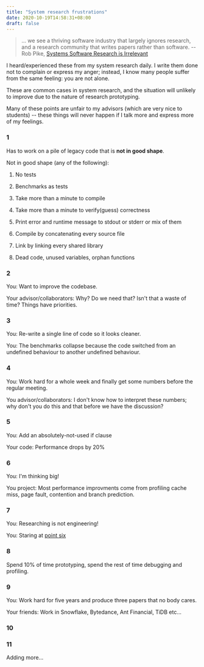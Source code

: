 ```yaml
---
title: "System research frustrations"
date: 2020-10-19T14:58:31+08:00
draft: false 
---
```


> ... we see a thriving software industry that largely ignores research, and a research community that writes papers rather than software. -- Rob Pike, [Systems Software Research is Irrelevant](http://herpolhode.com/rob/utah2000.pdf)



I heard/experienced these from my system research daily.
I write them done not to complain or express my anger; instead, I know many people suffer from the same feeling: you are not alone.

These are common cases in system research, and the situation will unlikely to improve due to the nature of research prototyping. 

Many of these points are unfair to my advisors (which are very nice to students) -- these things will never happen if I talk more and express more of my feelings.


### 1
Has to work on a pile of legacy code that is **not in good shape**.

Not in good shape (any of the following):

1. No tests

2. Benchmarks as tests

3. Take more than a minute to compile

4. Take more than a minute to verify(guess) correctness

5. Print error and runtime message to stdout or stderr or mix of them

6. Compile by concatenating every source file

7. Link by linking every shared library

8. Dead code, unused variables, orphan functions


### 2
You: Want to improve the codebase.

Your advisor/collaborators: Why? Do we need that? Isn't that a waste of time? Things have priorities.

### 3
You: Re-write a single line of code so it looks cleaner.

You: The benchmarks collapse because the code switched from an undefined behaviour to another undefined behaviour. 

### 4
You: Work hard for a whole week and finally get some numbers before the regular meeting.

You advisor/collaborators: I don't know how to interpret these numbers; why don't you do this and that before we have the discussion?

### 5
You: Add an absolutely-not-used if clause

Your code: Performance drops by 20%

### 6
You: I'm thinking big!

You project: Most performance improvments come from profiling cache miss, page fault, contention and branch prediction.

### 7
You: Researching is not engineering!

You: Staring at [point six](#6)


### 8
Spend 10% of time prototyping, spend the rest of time debugging and profiling.

### 9 
You: Work hard for five years and produce three papers that no body cares.

Your friends: Work in Snowflake, Bytedance, Ant Financial, TiDB etc...

### 10


### 11
Adding more...
